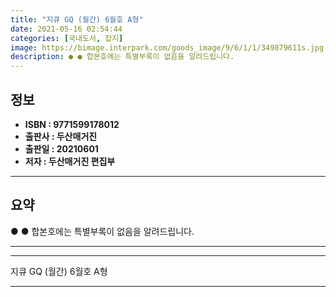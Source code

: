 ```yaml
---
title: "지큐 GQ (월간) 6월호 A형"
date: 2021-05-16 02:54:44
categories: [국내도서, 잡지]
image: https://bimage.interpark.com/goods_image/9/6/1/1/349879611s.jpg
description: ● ● 합본호에는 특별부록이 없음을 알려드립니다.
---
```


## **정보**

- **ISBN : 9771599178012**
- **출판사 : 두산매거진**
- **출판일 : 20210601**
- **저자 : 두산매거진 편집부**

------



## **요약**

●  ● 합본호에는 특별부록이 없음을 알려드립니다.

------



------


지큐 GQ (월간) 6월호 A형 

------


